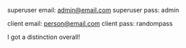 superuser email: admin@email.com 
superuser pass: admin

client email: person@email.com
client pass: randompass

I got a distinction overall!
